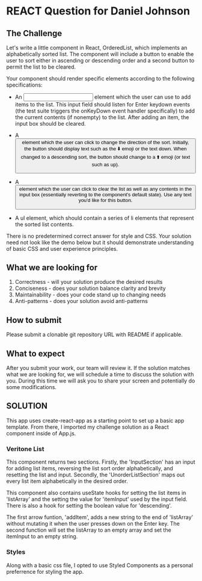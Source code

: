 # REACT Question for Daniel Johnson


## The Challenge

Let's write a little component in React, OrderedList, which implements an alphabetically sorted list. The component will include a button to enable the user to sort either in ascending or descending order and a second button to permit the list to be cleared.

Your component should render specific elements according to the following specifications:

* An <input /> element which the user can use to add items to the list. This input field should listen for Enter keydown events (the test suite triggers the onKeyDown event handler specifically) to add the current contents (if nonempty) to the list. After adding an item, the input box should be cleared.

* A <button> element which the user can click to change the direction of the sort. Initially, the button should display text such as the ⬇️ emoji or the text down. When changed to a descending sort, the button should change to a ⬆️ emoji (or text such as up). 

* A <button> element which the user can click to clear the list as well as any contents in the input box (essentially reverting to the component's default state). Use any text you'd like for this button.

* A ul element, which should contain a series of li elements that represent the sorted list contents.

There is no predetermined correct answer for style and CSS. Your solution need not look like the demo below but it should demonstrate understanding of basic CSS and user experience principles.


## What we are looking for

1. Correctness - will your solution produce the desired results
2. Conciseness - does your solution balance clarity and brevity
3. Maintainability - does your code stand up to changing needs
4. Anti-patterns - does your solution avoid anti-patterns

## How to submit

Please submit a clonable git repository URL with README if applicable.

## What to expect

After you submit your work, our team will review it. If the solution matches what we are looking for, we will schedule a time to discuss the solution with you. During this time we will ask you to share your screen and potentially do some modifications.

## SOLUTION

This app uses create-react-app as a starting point to set up a basic app template. From there, I imported my challenge solution as a React component inside of App.js.

### Veritone List

This component returns two sections. Firstly, the 'InputSection' has an input for adding list items, reversing the list sort order alphabetically, and resetting the list and input. Secondly, the 'UnorderListSection' maps out every list item alphabetically in the desired order.

This component also contains useState hooks for setting the list items in 'listArray' and the setting the value for 'itemInput' used by the input field. There is also a hook for setting the boolean value for 'descending'.

The first arrow funtion, 'addItem', adds a new string to the end of 'listArray' without mutating it when the user presses down on the Enter key. The second function will set the listArray to an empty array and set the itemInput to an empty string.

### Styles

Along with a basic css file, I opted to use Styled Components as a personal preferrence for styling the app.
